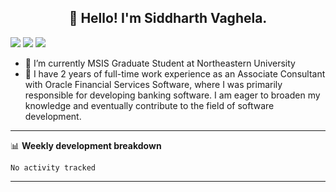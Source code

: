 <h2 align="center">👋 Hello! I'm Siddharth Vaghela.</h2>
<p align="center">

  <a href="https://www.linkedin.com/in/siddharth-vaghela/"><img src="https://img.shields.io/badge/LinkedIn-0077B5?style=for-the-badge&logo=linkedin&logoColor=white" /></a>
  <a href="mailto:vaghelasiddharth90@gmail.com"><img src="https://img.shields.io/badge/Gmail-D14836?style=for-the-badge&logo=gmail&logoColor=white" /></a>
<a href="https://www.instagram.com/siddharthvaghela_/"><img src="https://img.shields.io/badge/Instagram-E4405F?style=for-the-badge&logo=instagram&logoColor=white" /></a>
</p>


- 🔭 I’m currently MSIS Graduate Student at Northeastern University
- 🌱 I have 2 years of full-time work experience as an Associate Consultant with Oracle Financial Services Software, where I was primarily responsible for developing banking software.
I am eager to broaden my knowledge and eventually contribute to the field of software development. 

-------



📊 **Weekly development breakdown**
<!--START_SECTION:waka-->

```text
No activity tracked
```

<!--END_SECTION:waka-->

-------
